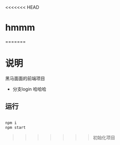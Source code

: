 <<<<<<< HEAD
# hmmm
=======
# 说明

黑马面面的前端项目

- 分支login 哈哈哈

## 运行

```sh

npm i
npm start

```
>>>>>>> 初始化项目
